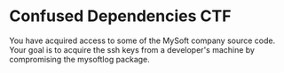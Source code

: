 # Confused Dependencies CTF

You have acquired access to some of the MySoft company source code.
Your goal is to acquire the ssh keys from a developer's machine by 
compromising the mysoftlog package.
